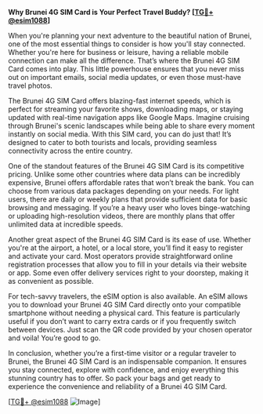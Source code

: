 **Why Brunei 4G SIM Card is Your Perfect Travel Buddy? [[TG💪+ @esim1088](https://t.me/s/esim1088)]**

When you're planning your next adventure to the beautiful nation of Brunei, one of the most essential things to consider is how you'll stay connected. Whether you're here for business or leisure, having a reliable mobile connection can make all the difference. That’s where the Brunei 4G SIM Card comes into play. This little powerhouse ensures that you never miss out on important emails, social media updates, or even those must-have travel photos.

The Brunei 4G SIM Card offers blazing-fast internet speeds, which is perfect for streaming your favorite shows, downloading maps, or staying updated with real-time navigation apps like Google Maps. Imagine cruising through Brunei's scenic landscapes while being able to share every moment instantly on social media. With this SIM card, you can do just that! It’s designed to cater to both tourists and locals, providing seamless connectivity across the entire country.

One of the standout features of the Brunei 4G SIM Card is its competitive pricing. Unlike some other countries where data plans can be incredibly expensive, Brunei offers affordable rates that won’t break the bank. You can choose from various data packages depending on your needs. For light users, there are daily or weekly plans that provide sufficient data for basic browsing and messaging. If you’re a heavy user who loves binge-watching or uploading high-resolution videos, there are monthly plans that offer unlimited data at incredible speeds.

Another great aspect of the Brunei 4G SIM Card is its ease of use. Whether you're at the airport, a hotel, or a local store, you’ll find it easy to register and activate your card. Most operators provide straightforward online registration processes that allow you to fill in your details via their website or app. Some even offer delivery services right to your doorstep, making it as convenient as possible.

For tech-savvy travelers, the eSIM option is also available. An eSIM allows you to download your Brunei 4G SIM Card directly onto your compatible smartphone without needing a physical card. This feature is particularly useful if you don’t want to carry extra cards or if you frequently switch between devices. Just scan the QR code provided by your chosen operator and voila! You’re good to go.

In conclusion, whether you’re a first-time visitor or a regular traveler to Brunei, the Brunei 4G SIM Card is an indispensable companion. It ensures you stay connected, explore with confidence, and enjoy everything this stunning country has to offer. So pack your bags and get ready to experience the convenience and reliability of a Brunei 4G SIM Card. 

[[TG💪+ @esim1088](https://t.me/s/esim1088) ![Image](https://i.postimg.cc/Y0z9fWf4/image.png)]